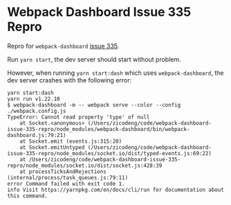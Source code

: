 # Webpack Dashboard Issue 335 Repro

Repro for `webpack-dashboard` [issue 335](https://github.com/FormidableLabs/webpack-dashboard/issues/335).

Run `yarn start`, the dev server should start without problem.

However, when running `yarn start:dash` which uses `webpack-dashboard`, the dev server crashes with the following error:

```
yarn start:dash
yarn run v1.22.10
$ webpack-dashboard -m -- webpack serve --color --config ./webpack.config.js
TypeError: Cannot read property 'type' of null
    at Socket.<anonymous> (/Users/zicodeng/code/webpack-dashboard-issue-335-repro/node_modules/webpack-dashboard/bin/webpack-dashboard.js:79:21)
    at Socket.emit (events.js:315:20)
    at Socket.emitUntyped (/Users/zicodeng/code/webpack-dashboard-issue-335-repro/node_modules/socket.io/dist/typed-events.js:69:22)
    at /Users/zicodeng/code/webpack-dashboard-issue-335-repro/node_modules/socket.io/dist/socket.js:428:39
    at processTicksAndRejections (internal/process/task_queues.js:79:11)
error Command failed with exit code 1.
info Visit https://yarnpkg.com/en/docs/cli/run for documentation about this command.
```
